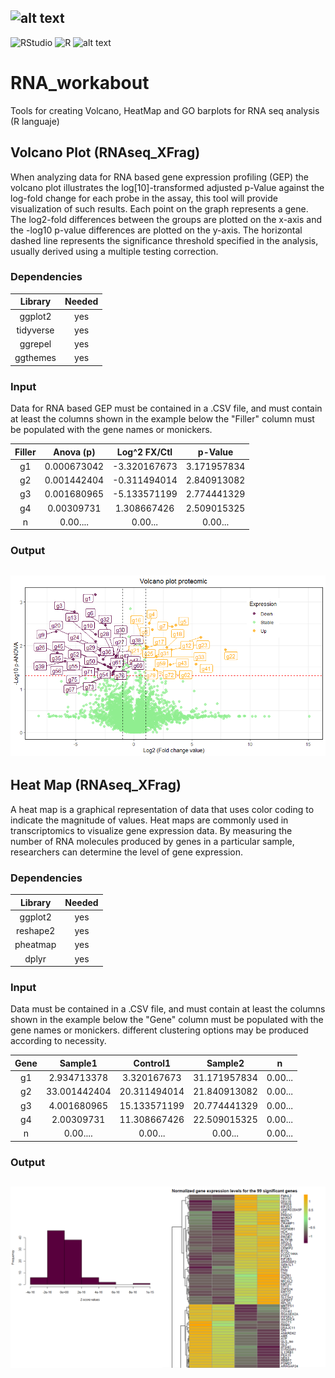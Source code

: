 ## ![alt text](https://github.com/ArcanaBatch/RNA_workabout/blob/main/Imagen1.bmp)

 ![RStudio](https://img.shields.io/badge/RStudio-4285F4?style=for-the-badge&logo=rstudio&logoColor=white)
 ![R](https://img.shields.io/badge/r-%23276DC3.svg?style=for-the-badge&logo=r&logoColor=white)
  ![alt text](https://img.shields.io/badge/Version-1.01-brightgreen)
# RNA_workabout
Tools for creating Volcano, HeatMap and GO barplots for RNA seq analysis (R languaje)
## Volcano Plot (RNAseq_XFrag)
When analyzing data for RNA based gene expression profiling (GEP) the volcano plot illustrates the log[10]-transformed adjusted p-Value against the log-fold change for each probe in the assay, this tool will provide visualization of such results.
Each point on the graph represents a gene. The log2-fold differences between the groups are plotted on the x-axis and the -log10 p-value differences are plotted on the y-axis. The horizontal dashed line represents the significance threshold specified in the analysis, usually derived using a multiple testing correction.

### Dependencies # 

| Library | Needed |
| :----: | :----: |
| ggplot2 | yes |
| tidyverse | yes |
| ggrepel | yes |
| ggthemes | yes |

### Input # 

Data for RNA based GEP must be contained in a .CSV file, and must contain at least the columns shown in the example below the "Filler" column must be populated with the gene names or monickers.

| Filler |	Anova (p) |	Log^2 FX/Ctl |	p-Value |
| :---: | :---: | :---: | :---: |
| g1 |	0.000673042 |	-3.320167673 |	3.171957834 |
| g2 |	0.001442404 |	-0.311494014 |	2.840913082 |
| g3 |	0.001680965 |	-5.133571199 |	2.774441329 |
| g4 |	0.00309731 |	1.308667426 |	2.509015325 |
| n | 0.00.... | 0.00... | 0.00... |



### Output # 




## ![alt text](https://github.com/ArcanaBatch/RNA_workabout/blob/main/git_volcano.png)


## Heat Map (RNAseq_XFrag)
A heat map is a graphical representation of data that uses color coding to indicate the magnitude of values. Heat maps are commonly used in transcriptomics to visualize gene expression data. By measuring the number of RNA molecules produced by genes in a particular sample, researchers can determine the level of gene expression.

### Dependencies # 

| Library | Needed |
| :----: | :----: |
| ggplot2 | yes |
| reshape2 | yes |
| pheatmap | yes |
| dplyr | yes |

### Input # 

Data must be contained in a .CSV file, and must contain at least the columns shown in the example below the "Gene" column must be populated with the gene names or monickers.
different clustering options may be produced according to necessity.

| Gene |	Sample1 |	Control1 |	Sample2 | n |
| :---: | :---: | :---: | :---: | :---: | 
| g1 |	2.934713378 |	3.320167673 |	31.171957834 | 0.00... |
| g2 |	33.001442404 |	20.311494014 |	21.840913082 | 0.00... |
| g3 |	4.001680965 |	15.133571199 |	20.774441329 | 0.00... |
| g4 |	2.00309731 |	11.308667426 |	22.509015325 | 0.00... |
| n | 0.00.... | 0.00... | 0.00... | 0.00... |


### Output # 


## ![alt text](https://github.com/ArcanaBatch/RNA_workabout/blob/main/heat.png)




